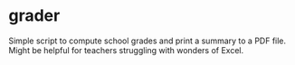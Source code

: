 # grader
Simple script to compute school grades and print a summary to a PDF file. Might be helpful for teachers struggling with wonders of Excel.